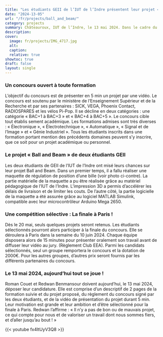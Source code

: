 ```yaml
---
title: "Les étudiants GEII de l’IUT de l’Indre présentent leur projet « Ball and Beam » au concours national du club EEA"
date: "2024-13-05"
url: "/fr/projects/ball_and_beam/"
category: projects
summary: Châteauroux, IUT de l’Indre, le 13 mai 2024. Dans le cadre du concours « Mon projet en 5 min » du club EEA, les deux étudiants Roman Couet et Redwan Benmansour déposent aujourd’hui leur candidature vidéo. Leur objectif ':' remporter le concours et la dotation de 2000€.
description:
cover:
  image: fr/projects/IMG_4717.jpg
  alt:
  caption:
  relative: true
showtoc: true
draft: false
layout: single
---
```



### Un concours ouvert à toute formation
L’objectif du concours est de présenter en 5 min un projet par une vidéo. Le concours est soutenu par le ministère de l’Enseignement Supérieur et de la Recherche et par ses partenaires : SICK, VEGA, Phoenix Contact, RADIOSPARES et les vélos Pi-Pop. Il se décline en deux catégories : une catégorie « BAC+1 à BAC+3 » et « BAC+4 à BAC+5 ». Le concours cible tout établis sement académique. Les formations admises sont très diverses : « Électronique », « Électrotechnique », « Automatique », « Signal et de l’Image » et « Génie Industriel ». Tous les étudiants inscrits dans une formation portant mention des précédents domaines peuvent s’y inscrire, que ce soit pour un projet académique ou personnel.
### Le projet « Ball and Beam » de deux étudiants GEII
Les deux étudiants de GEII de l’IUT de l’Indre ont misé leurs chances sur leur projet Ball and Beam. Dans un premier temps, il a fallu réaliser une maquette de régulation de position d’une bille (voir photo ci-contre). La partie matérielle de la maquette a pu être réalisée grâce au matériel pédagogique de l’IUT de l’Indre. L’impression 3D a permis d’accélérer les délais de livraison et de limiter les couts. De l’autre côté, la partie logicielle de la maquette a été assurée grâce au logiciel MATLAB Simulink, compatible avec leur microcontrôleur Arduino Mega 2650.
### Une compétition sélective : La finale à Paris !
Dès le 20 mai, seuls quelques projets seront retenus. Les étudiants sélectionnés pourront alors participer à la finale du concours. Elle se déroulera à Paris dans la semaine du 10 juin 2024. Chaque équipe disposera alors de 15 minutes pour présenter oralement son travail avant de diffuser leur vidéo au jury. (Règlement Club EEA). Parmi les candidats sélectionnés, seul un groupe remportera le concours et la dotation de 2000€. Pour les autres groupes, d’autres prix seront fournis par les différents partenaires du concours.
### Le 13 mai 2024, aujourd’hui tout se joue !
Roman Couet et Redwan Benmansour doivent aujourd’hui, le 13 mai 2024, déposer leur candidature. Elle est comprise d’un descriptif de 2 pages de la formation suivie et du projet proposé, du règlement du concours signé par les deux étudiants, et de la vidéo de présentation du projet durant 5 min. Leur motivation est grande et leur ambition et d’être sélectionné pour la finale à Paris. Redwan l’affirme : « Il n’y a pas de bon ou de mauvais projet, ce qui compte pour nous et de valoriser un travail dont nous sommes fiers, et d’aller jusqu’au bout ! »

{{< youtube fx4ItUyV3Q8 >}}
